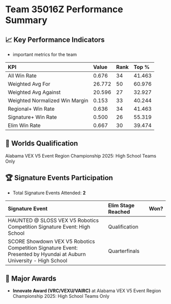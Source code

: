 # Team 35016Z Performance Summary

## 📈 Key Performance Indicators
- important metrics for the team

| KPI | Value | Rank | Top % |
|:---|:-----|:----|:-----|
| All Win Rate | 0.676 | 34 | 41.463 |
| Weighted Avg For | 26.772 | 50 | 60.976 |
| Weighted Avg Against | 20.596 | 27 | 32.927 |
| Weighted Normalized Win Margin | 0.153 | 33 | 40.244 |
| Regional+ Win Rate | 0.636 | 34 | 41.463 |
| Signature+ Win Rate | 0.500 | 26 | 55.319 |
| Elim Win Rate | 0.667 | 30 | 39.474 |


## 🎯 Worlds Qualification
Alabama VEX V5 Event Region Championship 2025: High School Teams Only

## 🏆 Signature Events Participation
- Total Signature Events Attended: **2**

| Signature Event | Elim Stage Reached | Won? |
|:----------------|:-------------------|:----|
| HAUNTED @ SLOSS VEX V5 Robotics Competition Signature Event: High School | Qualification |  |
| SCORE Showdown VEX V5 Robotics Competition Signature Event: Presented by Hyundai at Auburn University - High School | Quarterfinals |  |


## 🥇 Major Awards
- **Innovate Award (VRC/VEXU/VAIRC)** at Alabama VEX V5 Event Region Championship 2025: High School Teams Only

